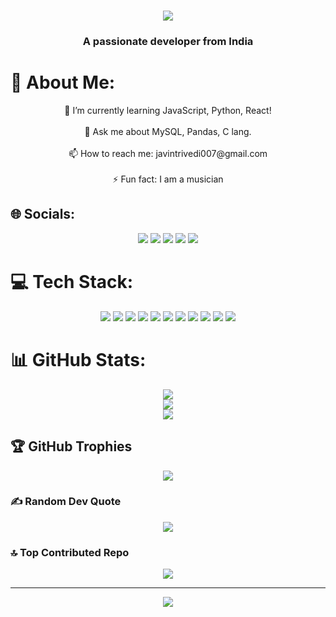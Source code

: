 <h1 align="center">
    <img src="https://readme-typing-svg.herokuapp.com/?font=Righteous&size=35&center=true&vCenter=true&width=500&height=70&duration=5500&lines=Hi+There!+👋;+I'm+Javin+Trivedi!;" />
</h1>
<h3 align="center">A passionate developer from India</h3>

# 💫 About Me:
<p align="center">
🌱 I’m currently learning JavaScript, Python, React!<br><br>
💬 Ask me about MySQL, Pandas, C lang.<br><br>
📫 How to reach me: javintrivedi007@gmail.com<br><br>
⚡ Fun fact: I am a musician
</p>

## 🌐 Socials:
<p align="center">
<a href="https://instagram.com/javintrivedi"><img src="https://img.shields.io/badge/Instagram-%23E4405F.svg?logo=Instagram&logoColor=white"></a>
<a href="https://linkedin.com/in/javintrivedi"><img src="https://img.shields.io/badge/LinkedIn-%230077B5.svg?logo=linkedin&logoColor=white"></a>
<a href="https://pinterest.com/javintrivedi007"><img src="https://img.shields.io/badge/Pinterest-%23E60023.svg?logo=Pinterest&logoColor=white"></a>
<a href="https://youtube.com/@quarancreativejt"><img src="https://img.shields.io/badge/YouTube-%23FF0000.svg?logo=YouTube&logoColor=white"></a>
<a href="mailto:javintrivedi007@gmail.com"><img src="https://img.shields.io/badge/Email-D14836?logo=gmail&logoColor=white"></a>
</p>

# 💻 Tech Stack:
<p align="center">
<img src="https://img.shields.io/badge/c-%2300599C.svg?style=for-the-badge&logo=c&logoColor=white">
<img src="https://img.shields.io/badge/c++-%2300599C.svg?style=for-the-badge&logo=c%2B%2B&logoColor=white">
<img src="https://img.shields.io/badge/java-%23ED8B00.svg?style=for-the-badge&logo=openjdk&logoColor=white">
<img src="https://img.shields.io/badge/javascript-%23323330.svg?style=for-the-badge&logo=javascript&logoColor=%23F7DF1E">
<img src="https://img.shields.io/badge/python-3670A0?style=for-the-badge&logo=python&logoColor=ffdd54">
<img src="https://img.shields.io/badge/mysql-4479A1.svg?style=for-the-badge&logo=mysql&logoColor=white">
<img src="https://img.shields.io/badge/adobe-%23FF0000.svg?style=for-the-badge&logo=adobe&logoColor=white">
<img src="https://img.shields.io/badge/Canva-%2300C4CC.svg?style=for-the-badge&logo=Canva&logoColor=white">
<img src="https://img.shields.io/badge/Matplotlib-%23ffffff.svg?style=for-the-badge&logo=Matplotlib&logoColor=black">
<img src="https://img.shields.io/badge/NumPy-%23013243.svg?style=for-the-badge&logo=numpy&logoColor=white">
<img src="https://img.shields.io/badge/pandas-%23150458.svg?style=for-the-badge&logo=pandas&logoColor=white">
</p>

# 📊 GitHub Stats:
<p align="center">
<img src="https://github-readme-stats.vercel.app/api?username=javintrivedi&theme=codeSTACKr&hide_border=false&include_all_commits=true&count_private=false">
<br/>
<img src="https://github-readme-streak-stats.herokuapp.com/?user=javintrivedi&theme=codeSTACKr&hide_border=false">
<br/>
<img src="https://github-readme-stats.vercel.app/api/top-langs/?username=javintrivedi&theme=codeSTACKr&hide_border=false&include_all_commits=true&count_private=false&layout=compact">
</p>

## 🏆 GitHub Trophies
<p align="center">
<img src="https://github-profile-trophy.vercel.app/?username=javintrivedi&theme=dracula&no-frame=false&no-bg=true&margin-w=4">
</p>

### ✍️ Random Dev Quote
<p align="center">
<img src="https://quotes-github-readme.vercel.app/api?type=horizontal&theme=radical">
</p>

### 🔝 Top Contributed Repo
<p align="center">
<img src="https://github-contributor-stats.vercel.app/api?username=javintrivedi&limit=5&theme=onedark&combine_all_yearly_contributions=true">
</p>

---
<p align="center">
<a href="https://visitcount.itsvg.in"><img src="https://visitcount.itsvg.in/api?id=javintrivedi&icon=7&color=8"></a>
</p>

<!-- Proudly created with GPRM ( https://gprm.itsvg.in ) -->
